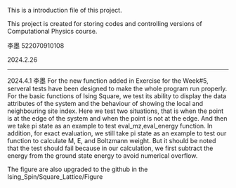This is a introduction file of this project.

This project is created for storing codes and controlling versions of Computational Physics course.

李墨    522070910108

2024.2.26

---------------------------------------------------------------------------------------------------------
2024.4.1 李墨
For the new function added in Exercise for the Week#5, serveral tests have been designed to make the whole program run properly.
For the basic functions of Ising Square, we test its ability to display the data attributes of the system and the behaviour of showing the local and neighbouring site index. Here we test two situations, that is when the point is at the edge of the system and when the point is not at the edge. And then we take pi state as an example to test eval_mz,eval_energy function.
In addition, for exact evaluation, we still take pi state as an example to test our function to calculate M, E, and Boltzmann weight. But it should be noted that the test should fail because in our calculation, we first subtract the energy from the ground state energy to avoid numerical overflow.

The figure are also upgraded to the github in the Ising_Spin/Square_Lattice/Figure
